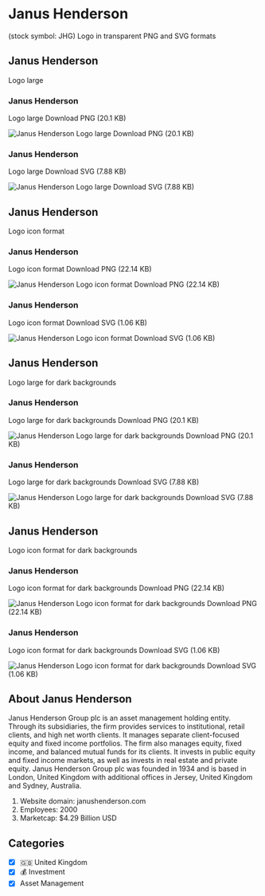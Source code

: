 # Janus Henderson
 (stock symbol: JHG) Logo in transparent PNG and SVG formats

## Janus Henderson
 Logo large

### Janus Henderson
 Logo large Download PNG (20.1 KB)

![Janus Henderson
 Logo large Download PNG (20.1 KB)](/img/orig/JHG_BIG-2295484a.png)

### Janus Henderson
 Logo large Download SVG (7.88 KB)

![Janus Henderson
 Logo large Download SVG (7.88 KB)](/img/orig/JHG_BIG-ddbfd6f0.svg)

## Janus Henderson
 Logo icon format

### Janus Henderson
 Logo icon format Download PNG (22.14 KB)

![Janus Henderson
 Logo icon format Download PNG (22.14 KB)](/img/orig/JHG-a23b996e.png)

### Janus Henderson
 Logo icon format Download SVG (1.06 KB)

![Janus Henderson
 Logo icon format Download SVG (1.06 KB)](/img/orig/JHG-dd2b8eb5.svg)

## Janus Henderson
 Logo large for dark backgrounds

### Janus Henderson
 Logo large for dark backgrounds Download PNG (20.1 KB)

![Janus Henderson
 Logo large for dark backgrounds Download PNG (20.1 KB)](/img/orig/JHG_BIG.D-326f3be6.png)

### Janus Henderson
 Logo large for dark backgrounds Download SVG (7.88 KB)

![Janus Henderson
 Logo large for dark backgrounds Download SVG (7.88 KB)](/img/orig/JHG_BIG.D-cc53ec70.svg)

## Janus Henderson
 Logo icon format for dark backgrounds

### Janus Henderson
 Logo icon format for dark backgrounds Download PNG (22.14 KB)

![Janus Henderson
 Logo icon format for dark backgrounds Download PNG (22.14 KB)](/img/orig/JHG.D-e449933d.png)

### Janus Henderson
 Logo icon format for dark backgrounds Download SVG (1.06 KB)

![Janus Henderson
 Logo icon format for dark backgrounds Download SVG (1.06 KB)](/img/orig/JHG.D-964da233.svg)

## About Janus Henderson


Janus Henderson Group plc is an asset management holding entity. Through its subsidiaries, the firm provides services to institutional, retail clients, and high net worth clients. It manages separate client-focused equity and fixed income portfolios. The firm also manages equity, fixed income, and balanced mutual funds for its clients. It invests in public equity and fixed income markets, as well as invests in real estate and private equity. Janus Henderson Group plc was founded in 1934 and is based in London, United Kingdom with additional offices in Jersey, United Kingdom and Sydney, Australia.

1. Website domain: janushenderson.com
2. Employees: 2000
3. Marketcap: $4.29 Billion USD


## Categories
- [x] 🇬🇧 United Kingdom
- [x] 💰 Investment
- [x] Asset Management
